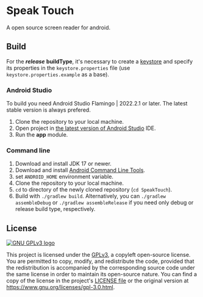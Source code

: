 # Speak Touch
A open source screen reader for android.

## Build
For the ***release*** **buildType**, it's necessary to create a [keystore](https://developer.android.com/training/articles/keystore) and specify its properties in the `keystore.properties` file (use `keystore.properties.example` as a base).

### Android Studio
To build you need Android Studio Flamingo | 2022.2.1 or later. The latest stable version is always prefered.

1. Clone the repository to your local machine.
2. Open project in [the latest version of Android Studio](https://developer.android.com/studio) IDE.
3. Run the **app** module.

### Command line
1. Download and install JDK 17 or newer.
2. Download and install [Android Command Line Tools](https://developer.android.com/studio#command-tools).
3. set `ANDROID_HOME` environment variable.
4. Clone the repository to your local machine.
5. `cd` to directory of the newly cloned repository (`cd SpeakTouch`).
6. Build with `./gradlew build`. Alternatively, you can `./gradlew assembleDebug` or `./gradlew assembleRelease` if you need only debug or release build type, respectively.

## License
[![GNU GPLv3 logo](https://www.gnu.org/graphics/gplv3-127x51.png)](https://www.gnu.org/licenses/gpl-3.0.html)

This project is licensed under the [GPLv3](https://www.gnu.org/licenses/gpl-3.0.html), a copyleft open-source license. You are permitted to copy, modify, and redistribute the code, provided that the redistribution is accompanied by the corresponding source code under the same license in order to maintain its open-source nature. You can find a copy of the license in the project's [LICENSE file](/LICENSE) or the original version at https://www.gnu.org/licenses/gpl-3.0.html.

